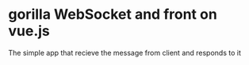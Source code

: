 # gorilla WebSocket and front on vue.js
The simple app that recieve the message from client and responds to it
